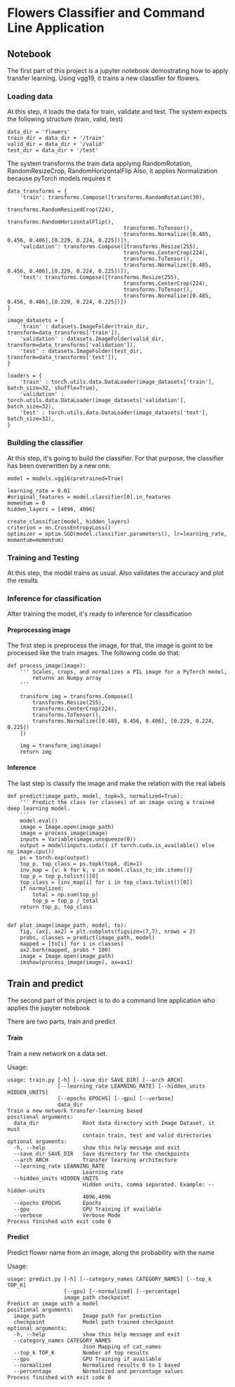 # Flowers Classifier and Command Line Application

## Notebook

The first part of this project is a jupyter notebook demostrating how to apply transfer learning.
Using vgg19, it trains a new classifier for flowers.

### Loading data

At this step, it loads the data for train, validate and test.
The system expects the following structure (train, valid, test)

```
data_dir = 'flowers'
train_dir = data_dir + '/train'
valid_dir = data_dir + '/valid'
test_dir = data_dir + '/test'
```

The system transforms the train data applying RandomRotation, RandomResizeCrop, RandomHorizontalFlip
Also, it applies Normalization because pyTorch models requires it

```
data_transforms = {
    'train': transforms.Compose([transforms.RandomRotation(30),
                                     transforms.RandomResizedCrop(224),
                                     transforms.RandomHorizontalFlip(),
                                     transforms.ToTensor(),
                                     transforms.Normalize([0.485, 0.456, 0.406],[0.229, 0.224, 0.225])]),
    'validation': transforms.Compose([transforms.Resize(255),
                                     transforms.CenterCrop(224),
                                     transforms.ToTensor(),
                                     transforms.Normalize([0.485, 0.456, 0.406],[0.229, 0.224, 0.225])]),
    'test': transforms.Compose([transforms.Resize(255),
                                     transforms.CenterCrop(224),
                                     transforms.ToTensor(),
                                     transforms.Normalize([0.485, 0.456, 0.406],[0.229, 0.224, 0.225])])
}

image_datasets = {
    'train' : datasets.ImageFolder(train_dir, transform=data_transforms['train']),
    'validation' : datasets.ImageFolder(valid_dir, transform=data_transforms['validation']),
    'test' : datasets.ImageFolder(test_dir, transform=data_transforms['test']),
}

loaders = {
    'train' : torch.utils.data.DataLoader(image_datasets['train'], batch_size=32, shuffle=True),
    'validation' : torch.utils.data.DataLoader(image_datasets['validation'], batch_size=32),
    'test' : torch.utils.data.DataLoader(image_datasets['test'], batch_size=32),
}
```


### Building the classifier

At this step, it's going to build the classifier. For that purpose, the classifier has been overwritten by a new one.

```
model = models.vgg16(pretrained=True)

learning_rate = 0.01
#original_features = model.classifier[0].in_features
momentum = 0
hidden_layers = [4096, 4096]

create_classifier(model, hidden_layers)
criterion = nn.CrossEntropyLoss()
optimizer = optim.SGD(model.classifier.parameters(), lr=learning_rate, momentum=momentum)

```

### Training and Testing

At this step, the model trains as usual.
Also validates the accuracy and plot the results

### Inference for classification

After training the model, it's ready to inference for classification

#### Preprocessing image

The first step is preprocess the image, for that, the image is goint to be processed like the train images. The following code do that:

```
def process_image(image):
    ''' Scales, crops, and normalizes a PIL image for a PyTorch model,
        returns an Numpy array
    '''

    transform_img = transforms.Compose([
        transforms.Resize(255),
        transforms.CenterCrop(224),
        transforms.ToTensor(),
        transforms.Normalize([0.485, 0.456, 0.406], [0.229, 0.224, 0.225])
    ])
    
    img = transform_img(image)
    return img
```
    
#### Inference

The last step is classify the image and make the relation with the real labels

```
def predict(image_path, model, topk=5, normalized=True):
    ''' Predict the class (or classes) of an image using a trained deep learning model.
    '''
    model.eval()
    image = Image.open(image_path)
    image = process_image(image)
    inputs = Variable(image.unsqueeze(0))    
    output = model(inputs.cuda() if torch.cuda.is_available() else np_image.cpu())
    ps = torch.exp(output)
    top_p, top_class = ps.topk(topk, dim=1)
    inv_map = {v: k for k, v in model.class_to_idx.items()}
    top_p = top_p.tolist()[0]
    top_class = [inv_map[i] for i in top_class.tolist()[0]]
    if normalized:
        total = np.sum(top_p)
        top_p = top_p / total
    return top_p, top_class
    
    
def plot_image(image_path, model, to):
    fig, (ax1, ax2) = plt.subplots(figsize=(7,7), nrows = 2)
    probs, classes = predict(image_path, model)
    mapped = [to[i] for i in classes]
    ax2.barh(mapped, probs * 100)
    image = Image.open(image_path)
    imshow(process_image(image), ax=ax1)
```

## Train and predict

The second part of this project is to do a command line application who applies the jupyter notebook

There are two parts, train and predict

#### Train

Train a new network on a data set.

Usage:

```
usage: train.py [-h] [--save_dir SAVE_DIR] [--arch ARCH]
                [--learning_rate LEARNING_RATE] [--hidden_units HIDDEN_UNITS]
                [--epochs EPOCHS] [--gpu] [--verbose]
                data_dir
Train a new network transfer-learning based
positional arguments:
  data_dir              Root data directory with Image Dataset, it must
                        contain train, test and valid directories
optional arguments:
  -h, --help            show this help message and exit
  --save_dir SAVE_DIR   Save directory for the checkpoints
  --arch ARCH           Transfer learning architecture
  --learning_rate LEARNING_RATE
                        Learning rate
  --hidden_units HIDDEN_UNITS
                        Hidden units, comma separated. Example: --hidden-units
                        4096,4096
  --epochs EPOCHS       Epochs
  --gpu                 GPU Training if available
  --verbose             Verbose Mode
Process finished with exit code 0

```
#### Predict

Predict flower name from an image, along the probability with the name

Usage:

```
usage: predict.py [-h] [--category_names CATEGORY_NAMES] [--top_k TOP_K]
                  [--gpu] [--normalized] [--percentage]
                  image_path checkpoint
Predict an image with a model
positional arguments:
  image_path            Image path for prediction
  checkpoint            Model path trained checkpoint
optional arguments:
  -h, --help            show this help message and exit
  --category_names CATEGORY_NAMES
                        Json Mapping of cat_names
  --top_k TOP_K         Number of top results
  --gpu                 GPU Training if available
  --normalized          Normalized results 0 to 1 based
  --percentage          Normalized and percentage values
Process finished with exit code 0

```
